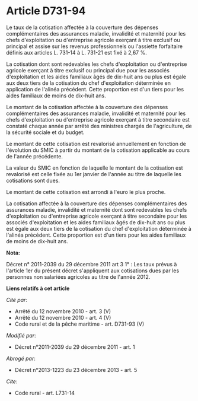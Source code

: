 # Article D731-94

Le taux de la cotisation affectée à la couverture des dépenses complémentaires des assurances maladie, invalidité et
maternité pour les chefs d'exploitation ou d'entreprise agricole exerçant à titre exclusif ou principal et assise sur les
revenus professionnels ou l'assiette forfaitaire définis aux articles L. 731-14 à L. 731-21 est fixé à 2,67 %.

La cotisation dont sont redevables les chefs d'exploitation ou d'entreprise agricole exerçant à titre exclusif ou principal
due pour les associés d'exploitation et les aides familiaux âgés de dix-huit ans ou plus est égale aux deux tiers de la
cotisation du chef d'exploitation déterminée en application de l'alinéa précédent. Cette proportion est d'un tiers pour les
aides familiaux de moins de dix-huit ans.

Le montant de la cotisation affectée à la couverture des dépenses complémentaires des assurances maladie, invalidité et
maternité pour les chefs d'exploitation ou d'entreprise agricole exerçant à titre secondaire est constaté chaque année par
arrêté des ministres chargés de l'agriculture, de la sécurité sociale et du budget.

Le montant de cette cotisation est revalorisé annuellement en fonction de l'évolution du SMIC à partir du montant de la
cotisation applicable au cours de l'année précédente.

La valeur du SMIC en fonction de laquelle le montant de la cotisation est revalorisé est celle fixée au 1er janvier de
l'année au titre de laquelle les cotisations sont dues.

Le montant de cette cotisation est arrondi à l'euro le plus proche.

La cotisation affectée à la couverture des dépenses complémentaires des assurances maladie, invalidité et maternité dont sont
redevables les chefs d'exploitation ou d'entreprise agricole exerçant à titre secondaire pour les associés d'exploitation et
les aides familiaux âgés de dix-huit ans ou plus est égale aux deux tiers de la cotisation du chef d'exploitation déterminée
à l'alinéa précédent. Cette proportion est d'un tiers pour les aides familiaux de moins de dix-huit ans.

**Nota:**

Décret n° 2011-2039 du 29 décembre 2011 art 3 1° : Les taux prévus à l'article 1er du présent décret s'appliquent aux
cotisations dues par les personnes non salariées agricoles au titre de l'année 2012.

**Liens relatifs à cet article**

_Cité par_:

  - Arrêté du 12 novembre 2010 - art. 3 (V)
  - Arrêté du 12 novembre 2010 - art. 4 (V)
  - Code rural et de la pêche maritime - art. D731-93 (V)

_Modifié par_:

  - Décret n°2011-2039 du 29 décembre 2011 - art. 1

_Abrogé par_:

  - Décret n°2013-1223 du 23 décembre 2013 - art. 5

_Cite_:

  - Code rural - art. L731-14
